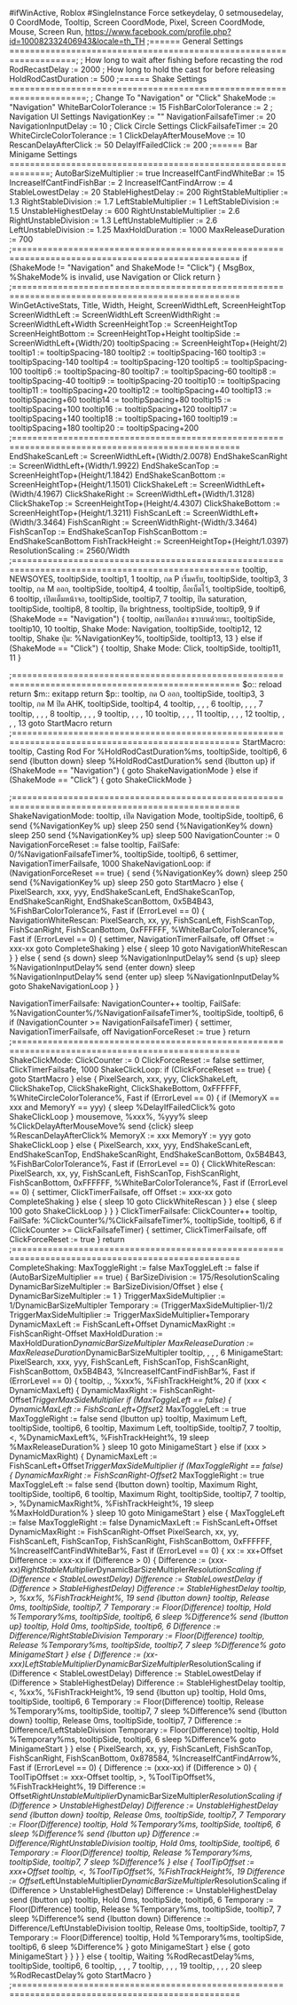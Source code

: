 #ifWinActive, Roblox
#SingleInstance Force
setkeydelay, 0
setmousedelay, 0
CoordMode, Tooltip, Screen
CoordMode, Pixel, Screen
CoordMode, Mouse, Screen
Run, https://www.facebook.com/profile.php?id=100082332406943&locale=th_TH
;======    General Settings    ===================================================================;
; How long to wait after fishing before recasting the rod
RodRecastDelay := 2000
; How long to hold the cast for before releasing
HoldRodCastDuration := 500
;======    Shake Settings    =====================================================================;
; Change To "Navigation" or "Click"
ShakeMode := "Navigation"
WhiteBarColorTolerance := 15
FishBarColorTolerance := 2
; Navigation UI Settings
NavigationKey := "\"
NavigationFailsafeTimer := 20
NavigationInputDelay := 10
; Click Circle Settings
ClickFailsafeTimer := 20
WhiteCircleColorTolerance := 1
ClickDelayAfterMouseMove := 10
RescanDelayAfterClick := 50
DelayIfFailedClick := 200
;======    Bar Minigame Settings    ==============================================================;
AutoBarSizeMultiplier := true
IncreaseIfCantFindWhiteBar := 15
IncreaseIfCantFindFishBar := 2
IncreaseIfCantFindArrow := 4
StableLowestDelay := 20
StableHighestDelay := 200
RightStableMultiplier := 1.3
RightStableDivision := 1.7
LeftStableMultiplier := 1
LeftStableDivision := 1.5
UnstableHighestDelay := 600
RightUnstableMultiplier := 2.6
RightUnstableDivision := 1.3
LeftUnstableMultiplier := 2.6
LeftUnstableDivision := 1.25
MaxHoldDuration := 1000
MaxReleaseDuration := 700
;==================================================================================================
if (ShakeMode != "Navigation" and ShakeMode != "Click")
	{
	MsgBox, %ShakeMode% is invalid, use Navigation or Click
	return
	}
;==================================================================================================
WinGetActiveStats, Title, Width, Height, ScreenWidthLeft, ScreenHeightTop
ScreenWidthLeft := ScreenWidthLeft
ScreenWidthRight := ScreenWidthLeft+Width
ScreenHeightTop := ScreenHeightTop
ScreenHeightBottom := ScreenHeightTop+Height
tooltipSide := ScreenWidthLeft+(Width/20)
tooltipSpacing :=  ScreenHeightTop+(Height/2)
tooltip1 := tooltipSpacing-180
tooltip2 := tooltipSpacing-160
tooltip3 := tooltipSpacing-140
tooltip4 := tooltipSpacing-120
tooltip5 := tooltipSpacing-100
tooltip6 := tooltipSpacing-80
tooltip7 := tooltipSpacing-60
tooltip8 := tooltipSpacing-40
tooltip9 := tooltipSpacing-20
tooltip10 := tooltipSpacing
tooltip11 := tooltipSpacing+20
tooltip12 := tooltipSpacing+40
tooltip13 := tooltipSpacing+60
tooltip14 := tooltipSpacing+80
tooltip15 := tooltipSpacing+100
tooltip16 := tooltipSpacing+120
tooltip17 := tooltipSpacing+140
tooltip18 := tooltipSpacing+160
tooltip19 := tooltipSpacing+180
tooltip20 := tooltipSpacing+200
;==================================================================================================
EndShakeScanLeft := ScreenWidthLeft+(Width/2.0078)
EndShakeScanRight := ScreenWidthLeft+(Width/1.9922)
EndShakeScanTop := ScreenHeightTop+(Height/1.1842)
EndShakeScanBottom := ScreenHeightTop+(Height/1.1501)
ClickShakeLeft := ScreenWidthLeft+(Width/4.1967)
ClickShakeRight := ScreenWidthLeft+(Width/1.3128)
ClickShakeTop := ScreenHeightTop+(Height/4.4307)
ClickShakeBottom := ScreenHeightTop+(Height/1.3211)
FishScanLeft := ScreenWidthLeft+(Width/3.3464)
FishScanRight := ScreenWidthRight-(Width/3.3464)
FishScanTop := EndShakeScanTop
FishScanBottom := EndShakeScanBottom
FishTrackHeight := ScreenHeightTop+(Height/1.0397)
ResolutionScaling := 2560/Width
;==================================================================================================
tooltip, NEWSOYES, tooltipSide, tooltip1, 1
tooltip, กด P เริ่มครับ, tooltipSide, tooltip3, 3
tooltip, กด M ออก, tooltipSide, tooltip4, 4
tooltip, ถือเบ็ดไว้, tooltipSide, tooltip6, 6
tooltip, เปิดเต็มหน้าจอ, tooltipSide, tooltip7, 7
tooltip, ปิด saturation, tooltipSide, tooltip8, 8
tooltip, ปิด brightness, tooltipSide, tooltip9, 9
if (ShakeMode == "Navigation")
	{
	tooltip, กดเปิดกล้อง ขวาบนด้วยนะ, tooltipSide, tooltip10, 10
	tooltip, Shake Mode: Navigation, tooltipSide, tooltip12, 12
	tooltip, Shake ปุ่ม: %NavigationKey%, tooltipSide, tooltip13, 13
	}
else if (ShakeMode == "Click")
	{
	tooltip, Shake Mode: Click, tooltipSide, tooltip11, 11
	}
	
;==================================================================================================
$o:: reload
return
$m:: exitapp
return
$p::
tooltip, กด O ออก, tooltipSide, tooltip3, 3
tooltip, กด M ปิด AHK, tooltipSide, tooltip4, 4
tooltip, , , , 6
tooltip, , , , 7
tooltip, , , , 8
tooltip, , , , 9
tooltip, , , , 10
tooltip, , , , 11
tooltip, , , , 12
tooltip, , , , 13
goto StartMacro
return
;==================================================================================================
StartMacro:
tooltip, Casting Rod For %HoldRodCastDuration%ms, tooltipSide, tooltip6, 6
send {lbutton down}
sleep %HoldRodCastDuration%
send {lbutton up}
if (ShakeMode == "Navigation")
	{
	goto ShakeNavigationMode
	}
else if (ShakeMode == "Click")
	{
	goto ShakeClickMode
	}
	
;==================================================================================================
ShakeNavigationMode:
tooltip, เปิด Navigation Mode, tooltipSide, tooltip6, 6
send {%NavigationKey% up}
sleep 250
send {%NavigationKey% down}
sleep 250
send {%NavigationKey% up}
sleep 500
NavigationCounter := 0
NavigationForceReset := false
tooltip, FailSafe: 0/%NavigationFailsafeTimer%, tooltipSide, tooltip6, 6
settimer, NavigationTimerFailsafe, 1000
ShakeNavigationLoop:
if (NavigationForceReset == true)
	{
	send {%NavigationKey% down}
	sleep 250
	send {%NavigationKey% up}
	sleep 250
	goto StartMacro
	}
else
	{
	PixelSearch, xxx, yyy, EndShakeScanLeft, EndShakeScanTop, EndShakeScanRight, EndShakeScanBottom, 0x5B4B43, %FishBarColorTolerance%, Fast
	if (ErrorLevel == 0)
		{
		NavigationWhiteRescan:
		PixelSearch, xx, yy, FishScanLeft, FishScanTop, FishScanRight, FishScanBottom, 0xFFFFFF, %WhiteBarColorTolerance%, Fast
		if (ErrorLevel == 0)
			{
			settimer, NavigationTimerFailsafe, off
			Offset := xxx-xx
			goto CompleteShaking
			}
		else
			{
			sleep 10
			goto NavigationWhiteRescan
			}
		}
	else
		{
		send {s down}
		sleep %NavigationInputDelay%
		send {s up}
		sleep %NavigationInputDelay%
		send {enter down}
		sleep %NavigationInputDelay%
		send {enter up}
		sleep %NavigationInputDelay%
		goto ShakeNavigationLoop
		}
	}
	
NavigationTimerFailsafe:
NavigationCounter++
tooltip, FailSafe: %NavigationCounter%/%NavigationFailsafeTimer%, tooltipSide, tooltip6, 6
if (NavigationCounter >= NavigationFailsafeTimer)
	{
	settimer, NavigationTimerFailsafe, off
	NavigationForceReset := true
	}
return
;==================================================================================================
ShakeClickMode:
ClickCounter := 0
ClickForceReset := false
settimer, ClickTimerFailsafe, 1000
ShakeClickLoop:
if (ClickForceReset == true)
	{
	goto StartMacro
	}
else
	{
	PixelSearch, xxx, yyy, ClickShakeLeft, ClickShakeTop, ClickShakeRight, ClickShakeBottom, 0xFFFFFF, %WhiteCircleColorTolerance%, Fast
	if (ErrorLevel == 0)
		{
		if (MemoryX == xxx and MemoryY == yyy)
			{
			sleep %DelayIfFailedClick%
			goto ShakeClickLoop
			}
		mousemove, %xxx%, %yyy%
		sleep %ClickDelayAfterMouseMove%
		send {click}
		sleep %RescanDelayAfterClick%
		MemoryX := xxx
		MemoryY := yyy
		goto ShakeClickLoop
		}
	else
		{
		PixelSearch, xxx, yyy, EndShakeScanLeft, EndShakeScanTop, EndShakeScanRight, EndShakeScanBottom, 0x5B4B43, %FishBarColorTolerance%, Fast
		if (ErrorLevel == 0)
			{
			ClickWhiteRescan:
			PixelSearch, xx, yy, FishScanLeft, FishScanTop, FishScanRight, FishScanBottom, 0xFFFFFF, %WhiteBarColorTolerance%, Fast
			if (ErrorLevel == 0)
				{
				settimer, ClickTimerFailsafe, off
				Offset := xxx-xx
				goto CompleteShaking
				}
			else
				{
				sleep 10
				goto ClickWhiteRescan
				}
			}
		else
			{
			sleep 100
			goto ShakeClickLoop
			}
		}
	}
ClickTimerFailsafe:
ClickCounter++
tooltip, FailSafe: %ClickCounter%/%ClickFailsafeTimer%, tooltipSide, tooltip6, 6
if (ClickCounter >= ClickFailsafeTimer)
	{
	settimer, ClickTimerFailsafe, off
	ClickForceReset := true
	}
return
;==================================================================================================
CompleteShaking:
MaxToggleRight := false
MaxToggleLeft := false
if (AutoBarSizeMultiplier == true)
	{
	BarSizeDivision := 175/ResolutionScaling
	DynamicBarSizeMultipler := BarSizeDivision/Offset
	}
else
	{
	DynamicBarSizeMultipler := 1
	}
TriggerMaxSideMultiplier := 1/DynamicBarSizeMultipler
Temporary := (TriggerMaxSideMultiplier-1)/2
TriggerMaxSideMultiplier := TriggerMaxSideMultiplier+Temporary
DynamicMaxLeft := FishScanLeft+Offset
DynamicMaxRight := FishScanRight-Offset
MaxHoldDuration := MaxHoldDuration*DynamicBarSizeMultipler
MaxReleaseDuration := MaxReleaseDuration*DynamicBarSizeMultipler
tooltip, , , , 6
MinigameStart:
PixelSearch, xxx, yyy, FishScanLeft, FishScanTop, FishScanRight, FishScanBottom, 0x5B4B43, %IncreaseIfCantFindFishBar%, Fast
if (ErrorLevel == 0)
	{
	tooltip, ., %xxx%, %FishTrackHeight%, 20
	if (xxx < DynamicMaxLeft)
		{
		DynamicMaxRight := FishScanRight-Offset*TriggerMaxSideMultiplier
		if (MaxToggleLeft == false)
			{
			DynamicMaxLeft := FishScanLeft+Offset*2
			MaxToggleLeft := true
			MaxToggleRight := false
			send {lbutton up}
			tooltip, Maximum Left, tooltipSide, tooltip6, 6
			tooltip, Maximum Left, tooltipSide, tooltip7, 7
			tooltip, <, %DynamicMaxLeft%, %FishTrackHeight%, 19
			sleep %MaxReleaseDuration%
			}
		sleep 10
		goto MinigameStart
		}
	else if (xxx > DynamicMaxRight)
		{
		DynamicMaxLeft := FishScanLeft+Offset*TriggerMaxSideMultiplier
		if (MaxToggleRight == false)
			{
			DynamicMaxRight := FishScanRight-Offset*2
			MaxToggleRight := true
			MaxToggleLeft := false
			send {lbutton down}
			tooltip, Maximum Right, tooltipSide, tooltip6, 6
			tooltip, Maximum Right, tooltipSide, tooltip7, 7
			tooltip, >, %DynamicMaxRight%, %FishTrackHeight%, 19
			sleep %MaxHoldDuration%
			}
		sleep 10
		goto MinigameStart
		}
	else
		{
		MaxToggleLeft := false
		MaxToggleRight := false
		DynamicMaxLeft := FishScanLeft+Offset
		DynamicMaxRight := FishScanRight-Offset
		PixelSearch, xx, yy, FishScanLeft, FishScanTop, FishScanRight, FishScanBottom, 0xFFFFFF, %IncreaseIfCantFindWhiteBar%, Fast
		if (ErrorLevel == 0)
			{
			xx := xx+Offset
			Difference := xxx-xx
			if (Difference > 0)
				{
				Difference := (xxx-xx)*RightStableMultiplier*DynamicBarSizeMultipler*ResolutionScaling
				if (Difference < StableLowestDelay)
				Difference := StableLowestDelay
				if (Difference > StableHighestDelay)
				Difference := StableHighestDelay
				tooltip, >, %xx%, %FishTrackHeight%, 19
				send {lbutton down}
				tooltip, Release 0ms, tooltipSide, tooltip7, 7
				Temporary := Floor(Difference)
				tooltip, Hold %Temporary%ms, tooltipSide, tooltip6, 6
				sleep %Difference%
				send {lbutton up}
				tooltip, Hold 0ms, tooltipSide, tooltip6, 6
				Difference := Difference/RightStableDivision
				Temporary := Floor(Difference)
				tooltip, Release %Temporary%ms, tooltipSide, tooltip7, 7
				sleep %Difference%
				goto MinigameStart
				}
			else
				{
				Difference := (xx-xxx)*LeftStableMultiplier*DynamicBarSizeMultipler*ResolutionScaling
				if (Difference < StableLowestDelay)
				Difference := StableLowestDelay
				if (Difference > StableHighestDelay)
				Difference := StableHighestDelay
				tooltip, <, %xx%, %FishTrackHeight%, 19
				send {lbutton up}
				tooltip, Hold 0ms, tooltipSide, tooltip6, 6
				Temporary := Floor(Difference)
				tooltip, Release %Temporary%ms, tooltipSide, tooltip7, 7
				sleep %Difference%
				send {lbutton down}
				tooltip, Release 0ms, tooltipSide, tooltip7, 7
				Difference := Difference/LeftStableDivision
				Temporary := Floor(Difference)
				tooltip, Hold %Temporary%ms, tooltipSide, tooltip6, 6
				sleep %Difference%
				goto MinigameStart
				}
			}
		else
			{
			PixelSearch, xx, yy, FishScanLeft, FishScanTop, FishScanRight, FishScanBottom, 0x878584, %IncreaseIfCantFindArrow%, Fast
			if (ErrorLevel == 0)
				{
				Difference := (xxx-xx)
				if (Difference > 0)
					{
					ToolTipOffset := xxx-Offset
					tooltip, >, %ToolTipOffset%, %FishTrackHeight%, 19
					Difference := Offset*RightUnstableMultiplier*DynamicBarSizeMultipler*ResolutionScaling
					if (Difference > UnstableHighestDelay)
					Difference := UnstableHighestDelay
					send {lbutton down}
					tooltip, Release 0ms, tooltipSide, tooltip7, 7
					Temporary := Floor(Difference)
					tooltip, Hold %Temporary%ms, tooltipSide, tooltip6, 6
					sleep %Difference%
					send {lbutton up}
					Difference := Difference/RightUnstableDivision
					tooltip, Hold 0ms, tooltipSide, tooltip6, 6
					Temporary := Floor(Difference)
					tooltip, Release %Temporary%ms, tooltipSide, tooltip7, 7
					sleep %Difference%
					}
				else
					{
					ToolTipOffset := xxx+Offset
					tooltip, <, %ToolTipOffset%, %FishTrackHeight%, 19
					Difference := Offset*LeftUnstableMultiplier*DynamicBarSizeMultipler*ResolutionScaling
					if (Difference > UnstableHighestDelay)
					Difference := UnstableHighestDelay
					send {lbutton up}
					tooltip, Hold 0ms, tooltipSide, tooltip6, 6
					Temporary := Floor(Difference)
					tooltip, Release %Temporary%ms, tooltipSide, tooltip7, 7
					sleep %Difference%
					send {lbutton down}
					Difference := Difference/LeftUnstableDivision
					tooltip, Release 0ms, tooltipSide, tooltip7, 7
					Temporary := Floor(Difference)
					tooltip, Hold %Temporary%ms, tooltipSide, tooltip6, 6
					sleep %Difference%
					}
				goto MinigameStart
				}
			else
				{
				goto MinigameStart
				}
			}
		}
	}
else
	{
	tooltip, Waiting %RodRecastDelay%ms, tooltipSide, tooltip6, 6
	tooltip, , , , 7
	tooltip, , , , 19
	tooltip, , , , 20
	sleep %RodRecastDelay%
	goto StartMacro
	}
;==================================================================================================
